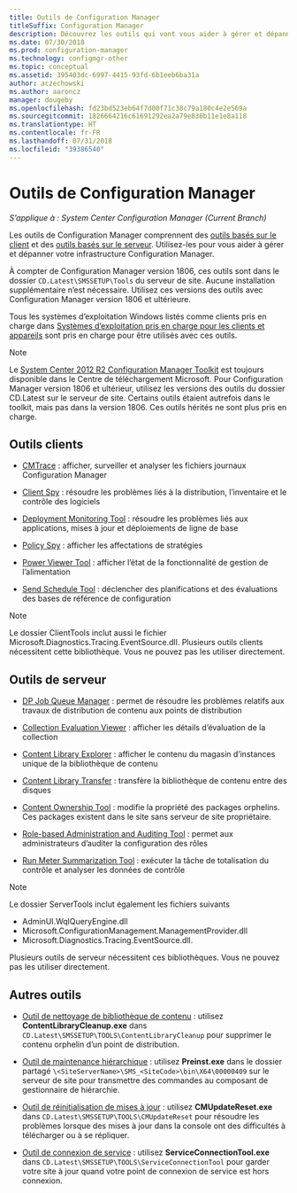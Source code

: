 ```yaml
---
title: Outils de Configuration Manager
titleSuffix: Configuration Manager
description: Découvrez les outils qui vont vous aider à gérer et dépanner votre infrastructure Configuration Manager.
ms.date: 07/30/2018
ms.prod: configuration-manager
ms.technology: configmgr-other
ms.topic: conceptual
ms.assetid: 395403dc-6997-4415-93fd-6b1eeb6ba31a
author: aczechowski
ms.author: aaroncz
manager: dougeby
ms.openlocfilehash: fd23bd523eb64f7d00f71c38c79a180c4e2e569a
ms.sourcegitcommit: 1826664216c61691292ea2a79e836b11e1e8a118
ms.translationtype: HT
ms.contentlocale: fr-FR
ms.lasthandoff: 07/31/2018
ms.locfileid: "39386540"
---
```

# <a name="configuration-manager-tools"></a>Outils de Configuration Manager

*S’applique à : System Center Configuration Manager (Current Branch)*

Les outils de Configuration Manager comprennent des [outils basés sur le client](#client-tools) et des [outils basés sur le serveur](#server-tools). Utilisez-les pour vous aider à gérer et dépanner votre infrastructure Configuration Manager. 

À compter de Configuration Manager version 1806, ces outils sont dans le dossier `CD.Latest\SMSSETUP\Tools` du serveur de site. Aucune installation supplémentaire n’est nécessaire.<!--1357145--> Utilisez ces versions des outils avec Configuration Manager version 1806 et ultérieure.

Tous les systèmes d’exploitation Windows listés comme clients pris en charge dans [Systèmes d’exploitation pris en charge pour les clients et appareils](https://docs.microsoft.com/sccm/core/plan-design/configs/supported-operating-systems-for-clients-and-devices) sont pris en charge pour être utilisés avec ces outils.

> [!Note]  
> Le [System Center 2012 R2 Configuration Manager Toolkit](https://www.microsoft.com/en-us/download/details.aspx?id=50012) est toujours disponible dans le Centre de téléchargement Microsoft. Pour Configuration Manager version 1806 et ultérieur, utilisez les versions des outils du dossier CD.Latest sur le serveur de site. Certains outils étaient autrefois dans le toolkit, mais pas dans la version 1806. Ces outils hérités ne sont plus pris en charge.


## <a name="client-tools"></a>Outils clients

- [CMTrace](/sccm/core/support/cmtrace) : afficher, surveiller et analyser les fichiers journaux Configuration Manager  

- [Client Spy](/sccm/core/support/clispy) : résoudre les problèmes liés à la distribution, l’inventaire et le contrôle des logiciels

- [Deployment Monitoring Tool](/sccm/core/support/deployment-monitoring-tool) : résoudre les problèmes liés aux applications, mises à jour et déploiements de ligne de base  

- [Policy Spy](/sccm/core/support/policy-spy) : afficher les affectations de stratégies  

- [Power Viewer Tool](/sccm/core/support/power-viewer-tool) : afficher l’état de la fonctionnalité de gestion de l’alimentation  

- [Send Schedule Tool](/sccm/core/support/send-schedule-tool) : déclencher des planifications et des évaluations des bases de référence de configuration  

> [!Note]  
> Le dossier ClientTools inclut aussi le fichier Microsoft.Diagnostics.Tracing.EventSource.dll. Plusieurs outils clients nécessitent cette bibliothèque. Vous ne pouvez pas les utiliser directement.  


## <a name="server-tools"></a>Outils de serveur

- [DP Job Queue Manager](/sccm/core/support/dp-job-manager) : permet de résoudre les problèmes relatifs aux travaux de distribution de contenu aux points de distribution  

- [Collection Evaluation Viewer](/sccm/core/support/ceviewer) : afficher les détails d’évaluation de la collection  

- [Content Library Explorer](/sccm/core/support/content-library-explorer) : afficher le contenu du magasin d’instances unique de la bibliothèque de contenu  

- [Content Library Transfer](/sccm/core/support/content-library-transfer) : transfère la bibliothèque de contenu entre des disques  

- [Content Ownership Tool](/sccm/core/support/content-ownership-tool) : modifie la propriété des packages orphelins. Ces packages existent dans le site sans serveur de site propriétaire.  

- [Role-based Administration and Auditing Tool](/sccm/core/support/rbaviewer) : permet aux administrateurs d’auditer la configuration des rôles  

- [Run Meter Summarization Tool](/sccm/core/support/run-meter-summ) : exécuter la tâche de totalisation du contrôle et analyser les données de contrôle

> [!Note]  
> Le dossier ServerTools inclut également les fichiers suivants 
> - AdminUI.WqlQueryEngine.dll
> - Microsoft.ConfigurationManagement.ManagementProvider.dll
> - Microsoft.Diagnostics.Tracing.EventSource.dll. 
>
> Plusieurs outils de serveur nécessitent ces bibliothèques. Vous ne pouvez pas les utiliser directement.  



## <a name="other-tools"></a>Autres outils

- [Outil de nettoyage de bibliothèque de contenu](/sccm/core/plan-design/hierarchy/content-library-cleanup-tool) : utilisez **ContentLibraryCleanup.exe** dans `CD.Latest\SMSSETUP\TOOLS\ContentLibraryCleanup` pour supprimer le contenu orphelin d’un point de distribution.  

- [Outil de maintenance hiérarchique](/sccm/core/servers/manage/hierarchy-maintenance-tool-preinst.exe) : utilisez **Preinst.exe** dans le dossier partagé `\<SiteServerName>\SMS_<SiteCode>\bin\X64\00000409` sur le serveur de site pour transmettre des commandes au composant de gestionnaire de hiérarchie.  

- [Outil de réinitialisation de mises à jour](/sccm/core/servers/manage/update-reset-tool) : utilisez **CMUpdateReset.exe** dans `CD.Latest\SMSSETUP\TOOLS\CMUpdateReset` pour résoudre les problèmes lorsque des mises à jour dans la console ont des difficultés à télécharger ou à se répliquer.  

- [Outil de connexion de service](/sccm/core/servers/manage/use-the-service-connection-tool) : utilisez **ServiceConnectionTool.exe** dans `CD.Latest\SMSSETUP\TOOLS\ServiceConnectionTool` pour garder votre site à jour quand votre point de connexion de service est hors connexion.  
